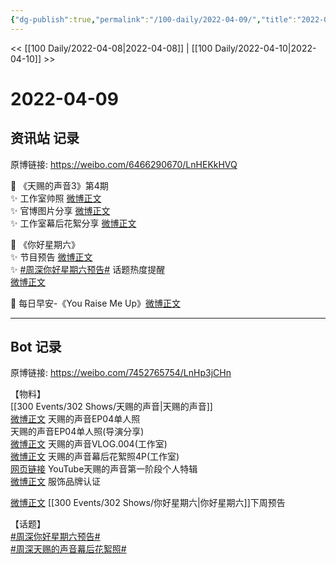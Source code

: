 ```yaml
---
{"dg-publish":true,"permalink":"/100-daily/2022-04-09/","title":"2022-04-09"}
---
```



<< [[100 Daily/2022-04-08\|2022-04-08]] | [[100 Daily/2022-04-10\|2022-04-10]] >>

# 2022-04-09

## 资讯站 记录

原博链接: https://weibo.com/6466290670/LnHEKkHVQ

💫 《天赐的声音3》第4期  
✨ 工作室帅照 [微博正文](https://m.weibo.cn/6466290670/4756337273605964)  
✨ 官博图片分享 [微博正文](https://m.weibo.cn/6466290670/4756347662893070)  
✨ 工作室幕后花絮分享 [微博正文](https://m.weibo.cn/6466290670/4756436834321136)

💫 《你好星期六》  
✨ 节目预告 [微博正文](https://m.weibo.cn/6466290670/4756475974781464)  
✨ [#周深你好星期六预告#](https://s.weibo.com/weibo?q=%23%E5%91%A8%E6%B7%B1%E4%BD%A0%E5%A5%BD%E6%98%9F%E6%9C%9F%E5%85%AD%E9%A2%84%E5%91%8A%23) 话题热度提醒  
[微博正文](https://m.weibo.cn/6466290670/4756488873052860)

💫 每日早安-《You Raise Me Up》[微博正文](https://m.weibo.cn/6466290670/4756259931426109)

---
## Bot 记录

原博链接: https://weibo.com/7452765754/LnHp3jCHn

【物料】  
[[300 Events/302 Shows/天赐的声音\|天赐的声音]]  
[微博正文](https://m.weibo.cn/1315706994/4756342994371993) 天赐的声音EP04单人照  
[](https://m.weibo.cn/1846843604/4756364403149078) 天赐的声音EP04单人照(导演分享)  
[微博正文](https://m.weibo.cn/7478855230/4756435155553748) 天赐的声音VLOG.004(工作室)  
[微博正文](https://m.weibo.cn/7478855230/4756327991359733) 天赐的声音幕后花絮照4P(工作室)  
[网页链接](https://weibo.cn/sinaurl?u=https%3A%2F%2Fyoutu.be%2FuboM9_KfmnQ) YouTube天赐的声音第一阶段个人特辑  
[微博正文](https://m.weibo.cn/2811859940/4756305485758657) 服饰品牌认证

[](https://m.weibo.cn/1591169702/4756464163365498) [微博正文](https://m.weibo.cn/1878335471/4756465330688601) [[300 Events/302 Shows/你好星期六\|你好星期六]]下周预告

【话题】  
[#周深你好星期六预告#](https://s.weibo.com/weibo?q=%23%E5%91%A8%E6%B7%B1%E4%BD%A0%E5%A5%BD%E6%98%9F%E6%9C%9F%E5%85%AD%E9%A2%84%E5%91%8A%23)  
[#周深天赐的声音幕后花絮照#](https://s.weibo.com/weibo?q=%23%E5%91%A8%E6%B7%B1%E5%A4%A9%E8%B5%90%E7%9A%84%E5%A3%B0%E9%9F%B3%E5%B9%95%E5%90%8E%E8%8A%B1%E7%B5%AE%E7%85%A7%23)
